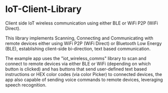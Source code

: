 # IoT-Client-Library
Client side IoT wireless communication using either BLE or WiFi P2P (WiFi Direct).

This library implements Scanning, Connecting and Communicating with remote devices either using WiFi P2P (WiFi Direct)
or Bluetooth Low Energy (BLE), establishing client-side bi-direction, text based communication.

The example app uses the "iot_wireless_comms" library to scan and connect to remote devices via either BLE or WiFi (depending on which button is clicked) and has buttons that send user-defined text based instructions or HEX color codes (via color Picker) to connected devices, the app also capable of sending voice commands to remote devices, leveraging speech recognition.
